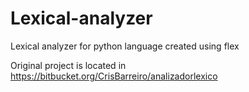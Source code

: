 # Lexical-analyzer

Lexical analyzer for python language created using flex

Original project is located in https://bitbucket.org/CrisBarreiro/analizadorlexico
